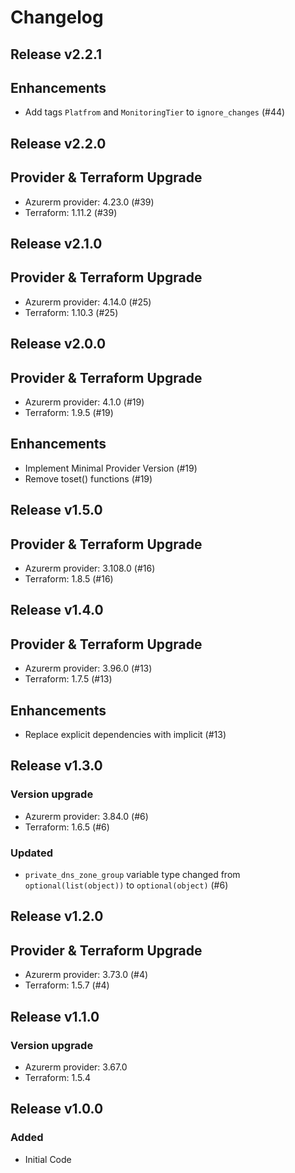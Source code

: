 # Changelog

## Release v2.2.1

## Enhancements

- Add tags `Platfrom` and `MonitoringTier` to `ignore_changes` (#44)


   
## Release v2.2.0

## Provider & Terraform Upgrade
- Azurerm provider: 4.23.0 (#39)
- Terraform: 1.11.2 (#39)
   
## Release v2.1.0

## Provider & Terraform Upgrade
- Azurerm provider: 4.14.0 (#25)
- Terraform: 1.10.3 (#25)
   
## Release v2.0.0

## Provider & Terraform Upgrade
- Azurerm provider: 4.1.0 (#19)
- Terraform: 1.9.5 (#19)

## Enhancements
- Implement Minimal Provider Version (#19)
- Remove toset() functions (#19)
   
## Release v1.5.0

## Provider & Terraform Upgrade
- Azurerm provider: 3.108.0 (#16)
- Terraform: 1.8.5 (#16)
   
## Release v1.4.0

## Provider & Terraform Upgrade

- Azurerm provider: 3.96.0 (#13)
- Terraform: 1.7.5 (#13)

## Enhancements

- Replace explicit dependencies with implicit (#13)
   
## Release v1.3.0

### Version upgrade
-	Azurerm provider: 3.84.0 (#6)
-	Terraform: 1.6.5 (#6)

### Updated
- `private_dns_zone_group` variable type changed from `optional(list(object))` to `optional(object)` (#6)
   
## Release v1.2.0

## Provider & Terraform Upgrade
- Azurerm provider: 3.73.0 (#4)
- Terraform: 1.5.7 (#4)
   
## Release v1.1.0

### Version upgrade
- Azurerm provider: 3.67.0
- Terraform: 1.5.4

   
## Release v1.0.0

### Added
- Initial Code
   